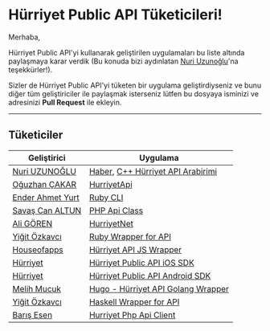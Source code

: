 Hürriyet Public API Tüketicileri!
===================
Merhaba,

Hürriyet Public API'yi kullanarak geliştirilen uygulamaları bu liste altında paylaşmaya karar verdik (Bu konuda bizi aydınlatan  [Nuri Uzunoğlu](https://github.com/nuriu)'na teşekkürler!).

Sizler de Hürriyet Public API'yi tüketen bir uygulama geliştirdiyseniz ve bunu diğer tüm geliştiriciler ile paylaşmak isterseniz lütfen bu dosyaya isminizi ve adresinizi **Pull Request** ile ekleyin.

----------

Tüketiciler
-------------
Geliştirici                  | Uygulama         |
---------------------------- | ------------------
[Nuri UZUNOĞLU](https://github.com/nuriu) | [Haber](https://github.com/nuriu/Haber), [C++ Hürriyet API Arabirimi](https://github.com/nuriu/hapicpp) |
[Oğuzhan ÇAKAR](https://github.com/ogzcakar) | [HurriyetApi](https://github.com/ogzcakar/HurriyetApi) |
[Ender Ahmet Yurt](https://github.com/enderahmetyurt) | [Ruby CLI](https://github.com/enderahmetyurt/hurriyet-cli) |
[Savaş Can ALTUN](https://github.com/saltun) | [PHP Api Class](https://github.com/saltun/Hurriyet) |
[Ali GÖREN](https://github.com/aligoren) | [HurriyetNet](https://github.com/aligoren/HurriyetNet) |
[Yiğit Özkavcı](https://github.com/yigitozkavci) | [Ruby Wrapper for API](https://github.com/yigitozkavci/hurriyet-ruby) |
[Houseofapps](https://github.com/Houseofapps-com) | [Hürriyet API JS Wrapper](https://github.com/Houseofapps-com/hurriyet-js-sdk) |
[Hürriyet](https://github.com/hurriyet) | [Hürriyet Public API iOS SDK](https://github.com/hurriyet/hurriyet-public-api-ios-sdk) |
[Hürriyet](https://github.com/hurriyet) | [Hürriyet Public API Android SDK](https://github.com/hurriyet/hurriyet-public-api-android-sdk) |
[Melih Mucuk](https://github.com/melihmucuk) | [Hugo - Hürriyet API Golang Wrapper](https://github.com/melihmucuk/hugo)
[Yiğit Özkavcı](https://github.com/yigitozkavci) | [Haskell Wrapper for API](https://github.com/yigitozkavci/hurriyet-haskell)
[Barış Esen](https://github.com/barisesen) | [Hurriyet Php Api Client](https://github.com/barisesen/Hurriyet-Php-Api-Client)

